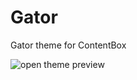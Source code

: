 # Gator
Gator theme for ContentBox

![open theme preview](https://raw.githubusercontent.com/contentbox-themes/gator/master/screenshot.png)
